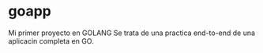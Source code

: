 # goapp
Mi primer proyecto en GOLANG
Se trata de una practica end-to-end de una aplicacin completa en GO.
